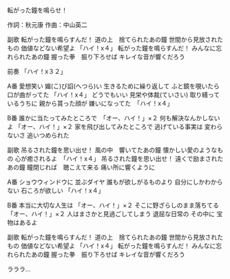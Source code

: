 転がった鐘を鳴らせ！

作詞：秋元康
作曲：中山英二

副歌
転がった鐘を鳴らすんだ！
道の上　捨てられたあの鐘
世間から見放されたもの
価値などない希望よ 「ハイ！x４」
転がった鐘を鳴らすんだ！
みんなに忘れられたあの鐘
握った拳　振り下ろせば
キレイな音が響くだろう

前奏
「ハイ！x３２」 

A番
愛想笑い
媚(こ)び諂(へつら)い
生きるために繰り返して
ふと鏡を覗いたら
口が曲がってた 「ハイ！x４」 
どうでもいい
見栄や体裁(ていさい)
取り繕っているうちに
親から貰った顔が
嫌いになってた　「ハイ！x４」 

B番
誰かに当たってみたところで　「オー、ハイ！」×２
何も解決なんかしないよ 「オー、ハイ！」×２ 
家を飛び出してみたところで
逃げている事実は
変わらないさ
追いつめられた

副歌
吊るされた鐘を思い出せ！
風の中　響いてたあの鐘
懐かしい愛のようなもの
心が癒されるよ　「ハイ！x４」 
吊るされた鐘を思い出せ！
遠くで励まされたあの鐘
瞳閉じれば　聴こえて来る
痛い所に響くように

A番
ショウウィンドウに
並ぶダイヤ
誰もが欲しがるものより
自分にしかわからない
石ころが欲しい 「ハイ！x４」 

B番
本当に大切な人生は 「オー、ハイ！」×２ 
そこに野ざらしのまま落ちてる 「オー、ハイ！」×２ 
人はまさかと見過ごしてしまう
退屈な日常の
その中に
宝物はあるよ

副歌
転がった鐘を鳴らすんだ！
道の上　捨てられたあの鐘
世間から見放されたもの
価値などない希望よ 「ハイ！x４」
転がった鐘を鳴らすんだ！
みんなに忘れられたあの鐘
握った拳　振り下ろせば
キレイな音が響くだろう

ラララ…